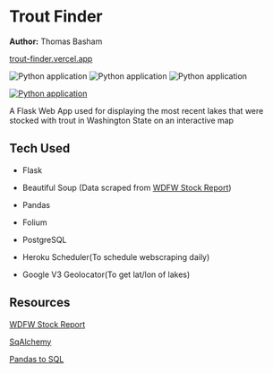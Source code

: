 # Trout Finder


**Author:** Thomas Basham

[trout-finder.vercel.app](https://trout-finder.vercel.app)

![Python application](https://img.shields.io/badge/Flask-000000?style=for-the-badge&logo=flask&logoColor=white)
![Python application](https://img.shields.io/badge/PostgreSQL-316192?style=for-the-badge&logo=postgresql&logoColor=white)
![Python application]( 	https://img.shields.io/badge/Heroku-430098?style=for-the-badge&logo=heroku&logoColor=white)

[![Python application](https://github.com/Thomas-Basham/trout-finder/actions/workflows/python-app.yml/badge.svg)](https://github.com/Thomas-Basham/trout-finder/actions/workflows/python-app.yml)

A Flask Web App used for displaying the most recent lakes that were stocked with trout in Washington State on an interactive map

## Tech Used 

* Flask

* Beautiful Soup (Data scraped from [WDFW Stock Report](https://wdfw.wa.gov/fishing/reports/stocking/trout-plants))

* Pandas

* Folium

* PostgreSQL

* Heroku Scheduler(To schedule webscraping daily)

* Google V3 Geolocator(To get lat/lon of lakes)


## Resources
[WDFW Stock Report](https://wdfw.wa.gov/fishing/reports/stocking/trout-plants)

[SqAlchemy](https://flask-sqlalchemy.palletsprojects.com/en/2.x/quickstart/)

[Pandas to SQL](https://towardsdatascience.com/upload-your-pandas-dataframe-to-your-database-10x-faster-eb6dc6609ddf)

